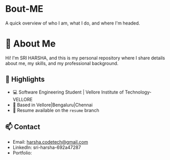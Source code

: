 # Bout-ME
A quick overview of who I am, what I do, and where I'm headed.
# 👋 About Me

Hi! I'm SRI HARSHA, and this is my personal repository where I share details about me, my skills, and my professional background.

## 🌟 Highlights
- 💻 Software Engineering Student | Vellore Institute of Technology-VELLORE
- 📍 Based in Vellore|Bengaluru|Chennai
- 📄 Resume available on the `resume` branch

## 📫 Contact
- Email: harsha.codetech@gmail.com
- LinkedIn: sri-harsha-692a47287
- Portfolio: 
